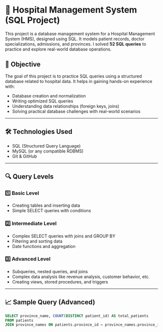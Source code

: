 # 🏥 Hospital Management System (SQL Project)

This project is a database management system for a Hospital Management System (HMS), designed using SQL. It models patient records, doctor specializations, admissions, and provinces. I solved **52 SQL queries** to practice and explore real-world database operations.



## 🎯 Objective

The goal of this project is to practice SQL queries using a structured database related to hospital data. It helps in gaining hands-on experience with:
- Database creation and normalization
- Writing optimized SQL queries
- Understanding data relationships (foreign keys, joins)
- Solving practical database challenges with real-world scenarios

---

## 🛠️ Technologies Used

- SQL (Structured Query Language)
- MySQL (or any compatible RDBMS)
- Git & GitHub

---

## 🔍 Query Levels

### 1️⃣ **Basic Level**
- Creating tables and inserting data
- Simple SELECT queries with conditions

### 2️⃣ **Intermediate Level**
- Complex SELECT queries with joins and GROUP BY
- Filtering and sorting data
- Date functions and aggregation

### 3️⃣ **Advanced Level**
- Subqueries, nested queries, and joins
- Complex data analysis like revenue analysis, customer behavior, etc.
- Creating views, stored procedures, and triggers

---

## 📈 Sample Query (Advanced)

```sql
SELECT province_name, COUNT(DISTINCT patient_id) AS total_patients
FROM patients
JOIN province_names ON patients.province_id = province_names.province_id

